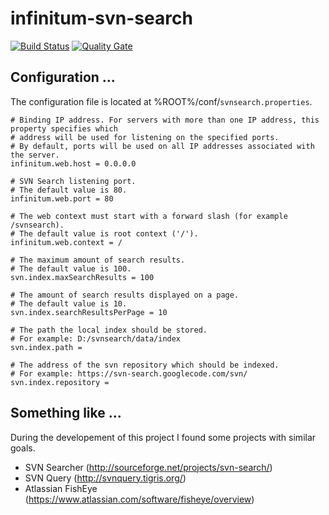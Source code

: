 # infinitum-svn-search

[![Build Status](https://travis-ci.org/swoeste/infinitum-svn-search.svg?branch=master)](https://travis-ci.org/swoeste/infinitum-svn-search)
[![Quality Gate](https://sonarqube.com/api/badges/gate?key=de.swoeste.infinitum:infinitum-svn-search-aggr)](https://sonarqube.com/overview?id=de.swoeste.infinitum:infinitum-svn-search-aggr)

Configuration ...
------------------

The configuration file is located at %ROOT%/conf/`svnsearch.properties`.

    # Binding IP address. For servers with more than one IP address, this property specifies which
    # address will be used for listening on the specified ports.
    # By default, ports will be used on all IP addresses associated with the server.
    infinitum.web.host = 0.0.0.0
  
    # SVN Search listening port.
    # The default value is 80.
    infinitum.web.port = 80
  
    # The web context must start with a forward slash (for example /svnsearch).
    # The default value is root context ('/'). 
    infinitum.web.context = /
  
    # The maximum amount of search results.
    # The default value is 100.
    svn.index.maxSearchResults = 100
  
    # The amount of search results displayed on a page.
    # The default value is 10.
    svn.index.searchResultsPerPage = 10

    # The path the local index should be stored.
    # For example: D:/svnsearch/data/index
    svn.index.path = 

    # The address of the svn repository which should be indexed.
    # For example: https://svn-search.googlecode.com/svn/
    svn.index.repository = 

Something like ...
------------------
During the developement of this project I found some projects with similar goals.
* SVN Searcher (http://sourceforge.net/projects/svn-search/)
* SVN Query (http://svnquery.tigris.org/)
* Atlassian FishEye (https://www.atlassian.com/software/fisheye/overview)
